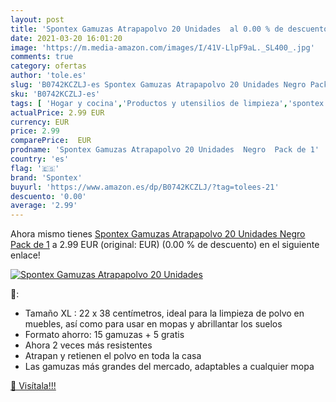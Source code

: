 ```yaml
---
layout: post
title: 'Spontex Gamuzas Atrapapolvo 20 Unidades  al 0.00 % de descuento'
date: 2021-03-20 16:01:20
image: 'https://m.media-amazon.com/images/I/41V-LlpF9aL._SL400_.jpg'
comments: true
category: ofertas
author: 'tole.es'
slug: 'B0742KCZLJ-es Spontex Gamuzas Atrapapolvo 20 Unidades Negro Pack de 1'
sku: 'B0742KCZLJ-es'
tags: [ 'Hogar y cocina','Productos y utensilios de limpieza','spontex', ]
actualPrice: 2.99 EUR
currency: EUR
price: 2.99
comparePrice:  EUR
prodname: 'Spontex Gamuzas Atrapapolvo 20 Unidades  Negro  Pack de 1'
country: 'es'
flag: '🇪🇸'
brand: 'Spontex'
buyurl: 'https://www.amazon.es/dp/B0742KCZLJ/?tag=tolees-21'
descuento: '0.00'
average: '2.99'
---
```


Ahora mismo tienes [Spontex Gamuzas Atrapapolvo 20 Unidades  Negro  Pack de 1](https://www.amazon.es/dp/B0742KCZLJ/?tag=tolees-21) a 2.99 EUR (original:  EUR) (0.00 %  de descuento) en el siguiente enlace!

[![Spontex Gamuzas Atrapapolvo 20 Unidades ](https://m.media-amazon.com/images/I/41V-LlpF9aL._SL400_.jpg)](https://www.amazon.es/dp/B0742KCZLJ/?tag=tolees-21)

🔎:

- Tamaño XL : 22 x 38 centímetros, ideal para la limpieza de polvo en muebles, así como para usar en mopas y abrillantar los suelos
- Formato ahorro: 15 gamuzas + 5 gratis
- Ahora 2 veces más resistentes
- Atrapan y retienen el polvo en toda la casa
- Las gamuzas más grandes del mercado, adaptables a cualquier mopa

[🛒 Visítala!!!](https://www.amazon.es/dp/B0742KCZLJ/?tag=tolees-21)

